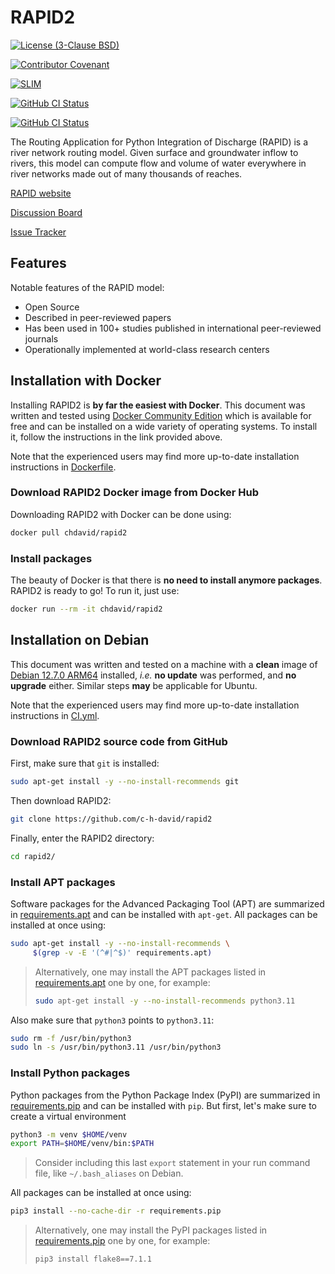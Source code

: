 # RAPID2

[![License (3-Clause BSD)][BDG_BSD3CL]][URL_LICENS]

[![Contributor Covenant][BDG_CONDUC]][URL_CONDUC]

[![SLIM][BDG___SLIM]][URL___SLIM]

[![GitHub CI Status][BDG_GHA_CI]][URL_GHA_CI]

[![GitHub CI Status][BDG_GHA_CD]][URL_GHA_CD]

The Routing Application for Python Integration of Discharge (RAPID) is a river
network routing model. Given surface and groundwater inflow to rivers, this
model can compute flow and volume of water everywhere in river networks made
out of many thousands of reaches.

[RAPID website][URL_RAPHUB]

[Discussion Board][URL_DISCUS]

[Issue Tracker][URL_ISSUES]

## Features

Notable features of the RAPID model:

- Open Source
- Described in peer-reviewed papers
- Has been used in 100+ studies published in international peer-reviewed
  journals
- Operationally implemented at world-class research centers

## Installation with Docker

Installing RAPID2 is **by far the easiest with Docker**. This document was
written and tested using
[Docker Community Edition][URL_DOCSFT]
which is available for free and can be installed on a wide variety of operating
systems. To install it, follow the instructions in the link provided above.

Note that the experienced users may find more up-to-date installation
instructions in
[Dockerfile][URL_DOCFIL].

### Download RAPID2 Docker image from Docker Hub

Downloading RAPID2 with Docker can be done using:

```bash
docker pull chdavid/rapid2
```

### Install packages

The beauty of Docker is that there is **no need to install anymore packages**.
RAPID2 is ready to go! To run it, just use:

```bash
docker run --rm -it chdavid/rapid2
```

## Installation on Debian

This document was written and tested on a machine with a **clean** image of
[Debian 12.7.0 ARM64][URL_DEBIAN]
installed, *i.e.* **no update** was performed, and **no upgrade** either.
Similar steps **may** be applicable for Ubuntu.

Note that the experienced users may find more up-to-date installation
instructions in
[CI.yml][URL_CI_YML].

### Download RAPID2 source code from GitHub

First, make sure that `git` is installed:

```bash
sudo apt-get install -y --no-install-recommends git
```

Then download RAPID2:

```bash
git clone https://github.com/c-h-david/rapid2
```

Finally, enter the RAPID2 directory:

```bash
cd rapid2/
```

### Install APT packages

Software packages for the Advanced Packaging Tool (APT) are summarized in
[requirements.apt][URL_REQAPT]
and can be installed with `apt-get`. All packages can be installed at once
using:

```bash
sudo apt-get install -y --no-install-recommends \
     $(grep -v -E '(^#|^$)' requirements.apt)
```

> Alternatively, one may install the APT packages listed in
> [requirements.apt][URL_REQAPT]
> one by one, for example:
>
> ```bash
> sudo apt-get install -y --no-install-recommends python3.11
> ```

Also make sure that `python3` points to `python3.11`:

```bash
sudo rm -f /usr/bin/python3
sudo ln -s /usr/bin/python3.11 /usr/bin/python3
```

### Install Python packages

Python packages from the Python Package Index (PyPI) are summarized in
[requirements.pip][URL_REQPIP]
and can be installed with `pip`. But first, let's make sure to create a
virtual environment

```bash
python3 -m venv $HOME/venv
export PATH=$HOME/venv/bin:$PATH
```

> Consider including this last `export` statement in your run command file,
> like `~/.bash_aliases` on Debian.

All packages can be installed at once using:

```bash
pip3 install --no-cache-dir -r requirements.pip
```

> Alternatively, one may install the PyPI packages listed in
> [requirements.pip][URL_REQPIP]
> one by one, for example:
>
> ```bash
> pip3 install flake8==7.1.1
> ```

<!-- pyml disable-num-lines 30 line-length-->
[BDG_BSD3CL]: https://img.shields.io/badge/license-BSD%203--Clause-yellow.svg
[BDG_CONDUC]: https://img.shields.io/badge/Contributor%20Covenant-2.1-4baaaa.svg
[BDG___SLIM]: https://img.shields.io/badge/Best%20Practices%20from-SLIM-blue
[BDG_GHA_CI]: https://github.com/c-h-david/rapid2/actions/workflows/CI.yml/badge.svg
[BDG_GHA_CD]: https://github.com/c-h-david/rapid2/actions/workflows/CD.yml/badge.svg

[URL_LICENS]: https://github.com/c-h-david/rapid2/blob/main/LICENSE
[URL_CONDUC]: https://github.com/c-h-david/rapid2/blob/main/CODE_OF_CONDUCT.md
[URL___SLIM]: https://nasa-ammos.github.io/slim/
[URL_GHA_CI]: https://github.com/c-h-david/rapid2/actions/workflows/CI.yml
[URL_GHA_CD]: https://github.com/c-h-david/rapid2/actions/workflows/CD.yml
[URL_RAPHUB]: http://rapid-hub.org/
[URL_DISCUS]: https://github.com/c-h-david/rapid2/discussions
[URL_ISSUES]: https://github.com/c-h-david/rapid2/issues
[URL_DOCFIL]: https://github.com/c-h-david/rapid2/blob/main/Dockerfile
[URL_CI_YML]: https://github.com/c-h-david/rapid2/blob/main/.github/workflows/CI.yml
[URL_REQAPT]: https://github.com/c-h-david/rapid2/blob/main/requirements.apt
[URL_REQPIP]: https://github.com/c-h-david/rapid2/blob/main/requirements.pip
[URL_REPOSI]: https://github.com/c-h-david/rapid2/blob/main/

[URL_DOCSFT]: https://www.docker.com/community-edition#/download
[URL_DEBIAN]: https://cloud.debian.org/images/archive/12.7.0/arm64/iso-cd/debian-12.7.0-arm64-netinst.iso
